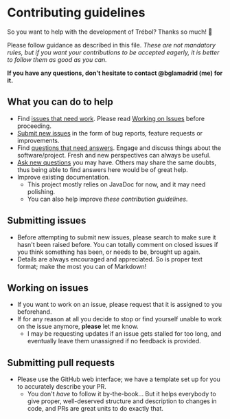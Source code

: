 # Contributing guidelines

So you want to help with the development of Trébol? Thanks so much! 💖

Please follow guidance as described in this file. _These are not mandatory rules, but if you
want your contributions to be accepted eagerly, it is better to follow them as good as you can._

**If you have any questions, don't hesitate to contact @bglamadrid (me) for it.**

## What you can do to help

- Find [issues that need work](https://github.com/trebol-ecommerce/spring-boot-backend/issues?q=is%3Aissue+is%3Aopen+no%3Aassignee).
  Please read [Working on Issues](#working-on-issues) before proceeding.
- [Submit new issues](https://github.com/trebol-ecommerce/spring-boot-backend/issues/new/choose) in the form of
  bug reports, feature requests or improvements.
- Find [questions that need answers](https://github.com/trebol-ecommerce/spring-boot-backend/discussions/categories/q-a?discussions_q=category%3AQ%26A+is%3Aunanswered).
  Engage and discuss things about the software/project. Fresh and new perspectives can always be useful.
- [Ask new questions](https://github.com/trebol-ecommerce/spring-boot-backend/discussions/new?category=q-a) you may
  have. Others may share the same doubts, thus being able to find answers here would be of great help.
- Improve existing documentation.
  - This project mostly relies on JavaDoc for now, and it may need polishing.
  - You can also help improve _these contribution guidelines_.

## Submitting issues

- Before attempting to submit new issues, please search to make sure it hasn't been raised before.
  You can totally comment on closed issues if you think something has been, or needs to be, brought up again.
- Details are always encouraged and appreciated. So is proper text format; make the most you can of Markdown!

## Working on issues

- If you want to work on an issue, please request that it is assigned to you beforehand.
- If for any reason at all you decide to stop
  or find yourself unable to work on the issue anymore, **please** let me know.
  - I may be requesting updates if an issue gets stalled for too long, and eventually leave them unassigned
    if no feedback is provided.

## Submitting pull requests

- Please use the GitHub web interface; we have a template set up for you to accurately describe your PR.
  - You don't _have_ to follow it by-the-book... But it helps everybody to give proper, well-deserved structure
    and description to changes in code, and PRs are great units to do exactly that.
